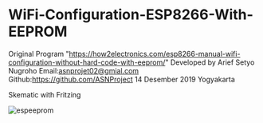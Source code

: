 # WiFi-Configuration-ESP8266-With-EEPROM

                                                                                                                       
 Original Program "https://how2electronics.com/esp8266-manual-wifi-configuration-without-hard-code-with-eeprom/"
 Developed by Arief Setyo Nugroho
 Email:asnprojet02@gmial.com
 Github:https://github.com/ASNProject 
 14 Desember 2019
 Yogyakarta

Skematic with Fritzing

![espeeprom](https://user-images.githubusercontent.com/49858542/70826194-e21fba80-1e18-11ea-82d3-4739a2745cab.jpg)
